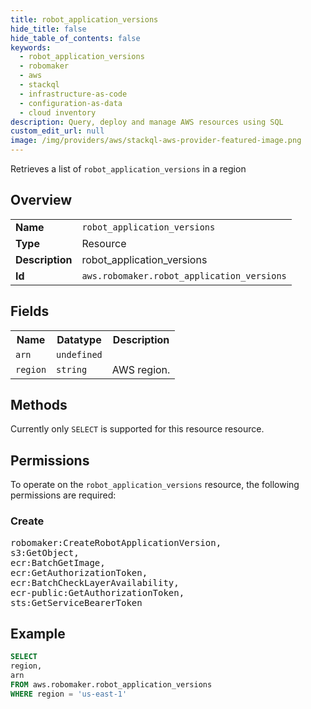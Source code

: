 ```yaml
---
title: robot_application_versions
hide_title: false
hide_table_of_contents: false
keywords:
  - robot_application_versions
  - robomaker
  - aws
  - stackql
  - infrastructure-as-code
  - configuration-as-data
  - cloud inventory
description: Query, deploy and manage AWS resources using SQL
custom_edit_url: null
image: /img/providers/aws/stackql-aws-provider-featured-image.png
---
```

Retrieves a list of <code>robot_application_versions</code> in a region

## Overview
<table><tbody>
<tr><td><b>Name</b></td><td><code>robot_application_versions</code></td></tr>
<tr><td><b>Type</b></td><td>Resource</td></tr>
<tr><td><b>Description</b></td><td>robot_application_versions</td></tr>
<tr><td><b>Id</b></td><td><code>aws.robomaker.robot_application_versions</code></td></tr>
</tbody></table>

## Fields
<table><tbody>
<tr><th>Name</th><th>Datatype</th><th>Description</th></tr>
<tr><td><code>arn</code></td><td><code>undefined</code></td><td></td></tr>
<tr><td><code>region</code></td><td><code>string</code></td><td>AWS region.</td></tr>

</tbody></table>

## Methods
Currently only <code>SELECT</code> is supported for this resource resource.

## Permissions

To operate on the <code>robot_application_versions</code> resource, the following permissions are required:

### Create
<pre>
robomaker:CreateRobotApplicationVersion,
s3:GetObject,
ecr:BatchGetImage,
ecr:GetAuthorizationToken,
ecr:BatchCheckLayerAvailability,
ecr-public:GetAuthorizationToken,
sts:GetServiceBearerToken</pre>


## Example
```sql
SELECT
region,
arn
FROM aws.robomaker.robot_application_versions
WHERE region = 'us-east-1'
```
